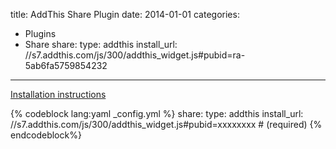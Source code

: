 title: AddThis Share Plugin
date: 2014-01-01
categories:
- Plugins
- Share
share:
    type: addthis
    install_url: //s7.addthis.com/js/300/addthis_widget.js#pubid=ra-5ab6fa5759854232
---

[Installation instructions](https://www.addthis.com/dashboard)

{% codeblock lang:yaml _config.yml %}
share:
    type: addthis
    install_url: //s7.addthis.com/js/300/addthis_widget.js#pubid=xxxxxxxx  # (required)
{% endcodeblock%}
